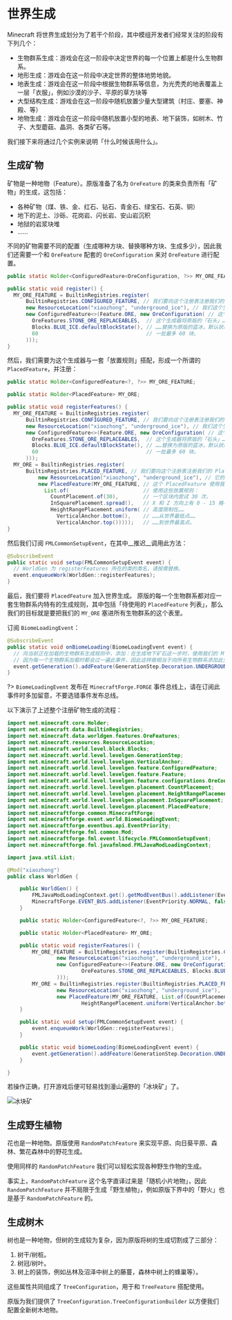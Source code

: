 # 世界生成

Minecraft 将世界生成划分为了若干个阶段，其中模组开发者们经常关注的阶段有下列几个：

  - 生物群系生成：游戏会在这一阶段中决定世界的每一个位置上都是什么生物群系。
  - 地形生成：游戏会在这一阶段中决定世界的整体地势地貌。
  - 地表生成：游戏会在这一阶段中根据生物群系等信息，为光秃秃的地表覆盖上一层「衣服」，例如沙漠的沙子、平原的草方块等
  - 大型结构生成：游戏会在这一阶段中随机放置少量大型建筑（村庄、要塞、神殿、等）
  - 地物生成：游戏会在这一阶段中随机放置小型的地表、地下装饰，如树木、竹子、大型蘑菇、晶洞、各类矿石等。

我们接下来将通过几个实例来说明「什么时候该用什么」。

## 生成矿物

矿物是一种地物（Feature）。原版准备了名为 `OreFeature` 的类来负责所有「矿物」的生成，这包括：

  - 各种矿物（煤、铁、金、红石、钻石、青金石、绿宝石、石英、铜）
  - 地下的泥土、沙砾、花岗岩、闪长岩、安山岩沉积
  - 地狱的岩浆块堆
  - ……

不同的矿物需要不同的配置（生成哪种方块、替换哪种方块、生成多少），因此我们还需要一个和 `OreFeature` 配套的 `OreConfiguration` 来对 `OreFeature` 进行配置。

```java
public static Holder<ConfiguredFeature<OreConfiguration, ?>> MY_ORE_FEATURE;

public static void register() {
  MY_ORE_FEATURE = BuiltinRegistries.register(
      BuiltinRegistries.CONFIGURED_FEATURE, // 我们要向这个注册表注册我们的生成器。
      new ResourceLocation("xiaozhong", "underground_ice"), // 我们这个生成器的名字是 xiaozhong:underground_ice。
      new ConfiguredFeature<>(Feature.ORE, new OreConfiguration( // 这个生成器基于 Feature.ORE，配置如下：
        OreFeatures.STONE_ORE_REPLACEABLES,  // 这个生成器将原版的「石头」……
        Blocks.BLUE_ICE.defaultBlockState(), // ……替换为原版的蓝冰，默认状态，
        60                                   // 一批最多 60 块。
      )));
}
```

然后，我们需要为这个生成器与一套「放置规则」搭配，形成一个所谓的 `PlacedFeature`，并注册：

```java
public static Holder<ConfiguredFeature<?, ?>> MY_ORE_FEATURE;

public static Holder<PlacedFeature> MY_ORE;

public static void registerFeatures() {
  MY_ORE_FEATURE = BuiltinRegistries.register(
      BuiltinRegistries.CONFIGURED_FEATURE, // 我们要向这个注册表注册我们的生成器。
      new ResourceLocation("xiaozhong", "underground_ice"), // 我们这个生成器的名字是 xiaozhong:underground_ice。
      new ConfiguredFeature<>(Feature.ORE, new OreConfiguration( // 这个生成器基于 Feature.ORE，配置如下：
        OreFeatures.STONE_ORE_REPLACEABLES,  // 这个生成器将原版的「石头」……
        Blocks.BLUE_ICE.defaultBlockState(), // ……替换为原版的蓝冰，默认状态，
        60                                   // 一批最多 60 块。
      )));
  MY_ORE = BuiltinRegistries.register(
      BuiltinRegistries.PLACED_FEATURE, // 我们要向这个注册表注册我们的 PlacedFeature。
          new ResourceLocation("xiaozhong", "underground_ice"), // 它的名字是 xiaozhong:underground_ice。
          new PlacedFeature(MY_ORE_FEATURE, // 这个 PlacedFeature 使用我们刚刚注册的 MY_ORE_FEATURE
            List.of(                        // 使用这些放置规则：
              CountPlacement.of(30),        // 一个区块内尝试 30 次，
              InSquarePlacement.spread(),   // X 和 Z 方向上有 0 - 15 格不等的随机漂移，
              HeightRangePlacement.uniform( // 高度限制在……
                VerticalAnchor.bottom(),    // ……从世界最低点……
                VerticalAnchor.top()))));   // ……到世界最高点。
}
```

然后我们订阅 `FMLCommonSetupEvent`，在其中__推迟__调用此方法：

```java
@SubscribeEvent
public static void setup(FMLCommonSetupEvent event) {
  // WorldGen 为 registerFeatures 所在的类的类名，请按需替换。
  event.enqueueWork(WorldGen::registerFeatures);
}
```

最后，我们要将 `PlacedFeature` 加入世界生成。
原版的每一个生物群系都对应一套生物群系内特有的生成规则，其中包括「待使用的 `PlacedFeature` 列表」，那么我们的目标就是要把我们的 `MY_ORE` 塞进所有生物群系的这个表里。

订阅 `BiomeLoadingEvent`：

```java
@SubscribeEvent
public static void onBiomeLoading(BiomeLoadingEvent event) {
  // 向当前正在加载的生物群系生成规则中，添加：在生成地下矿石这一步时，使用我们的 MY_ORE
  // 因为每一个生物群系加载时都会过一遍此事件，因此这样做相当于向所有生物群系添加此生成器。
  event.getGeneration().addFeature(GenerationStep.Decoration.UNDERGROUND_ORES, Features.MY_ORE);
}
```

?> `BiomeLoadingEvent` 发布在 `MinecraftForge.FORGE` 事件总线上，请在订阅此事件时多加留意，不要选错事件发布总线。

以下演示了上述整个注册矿物生成的流程：

```java
import net.minecraft.core.Holder;
import net.minecraft.data.BuiltinRegistries;
import net.minecraft.data.worldgen.features.OreFeatures;
import net.minecraft.resources.ResourceLocation;
import net.minecraft.world.level.block.Blocks;
import net.minecraft.world.level.levelgen.GenerationStep;
import net.minecraft.world.level.levelgen.VerticalAnchor;
import net.minecraft.world.level.levelgen.feature.ConfiguredFeature;
import net.minecraft.world.level.levelgen.feature.Feature;
import net.minecraft.world.level.levelgen.feature.configurations.OreConfiguration;
import net.minecraft.world.level.levelgen.placement.CountPlacement;
import net.minecraft.world.level.levelgen.placement.HeightRangePlacement;
import net.minecraft.world.level.levelgen.placement.InSquarePlacement;
import net.minecraft.world.level.levelgen.placement.PlacedFeature;
import net.minecraftforge.common.MinecraftForge;
import net.minecraftforge.event.world.BiomeLoadingEvent;
import net.minecraftforge.eventbus.api.EventPriority;
import net.minecraftforge.fml.common.Mod;
import net.minecraftforge.fml.event.lifecycle.FMLCommonSetupEvent;
import net.minecraftforge.fml.javafmlmod.FMLJavaModLoadingContext;

import java.util.List;

@Mod("xiaozhong")
public class WorldGen {

    public WorldGen() {
        FMLJavaModLoadingContext.get().getModEventBus().addListener(EventPriority.NORMAL, false, FMLCommonSetupEvent.class, WorldGen::setup);
        MinecraftForge.EVENT_BUS.addListener(EventPriority.NORMAL, false, BiomeLoadingEvent.class, WorldGen::biomeLoading);
    }

    public static Holder<ConfiguredFeature<?, ?>> MY_ORE_FEATURE;

    public static Holder<PlacedFeature> MY_ORE;

    public static void registerFeatures() {
        MY_ORE_FEATURE = BuiltinRegistries.register(BuiltinRegistries.CONFIGURED_FEATURE,
                new ResourceLocation("xiaozhong", "underground_ice"),
                new ConfiguredFeature<>(Feature.ORE, new OreConfiguration(
                        OreFeatures.STONE_ORE_REPLACEABLES, Blocks.BLUE_ICE.defaultBlockState(), 60
                )));
        MY_ORE = BuiltinRegistries.register(BuiltinRegistries.PLACED_FEATURE,
                new ResourceLocation("xiaozhong", "underground_ice"),
                new PlacedFeature(MY_ORE_FEATURE, List.of(CountPlacement.of(30), InSquarePlacement.spread(),
                        HeightRangePlacement.uniform(VerticalAnchor.bottom(), VerticalAnchor.top()))));
    }

    public static void setup(FMLCommonSetupEvent event) {
        event.enqueueWork(WorldGen::registerFeatures);
    }

    public static void biomeLoading(BiomeLoadingEvent event) {
        event.getGeneration().addFeature(GenerationStep.Decoration.UNDERGROUND_ORES, Features.newOres);
    }

}
```


若操作正确，打开游戏后便可轻易找到漫山遍野的「冰块矿」了。

![冰块矿](./ice-ore.png)

## 生成野生植物

花也是一种地物。原版使用 `RandomPatchFeature` 来实现平原、向日葵平原、森林、繁花森林中的野花生成。

使用同样的 `RandomPatchFeature` 我们可以轻松实现各种野生作物的生成。


事实上，`RandomPatchFeature` 这个名字直译过来是「随机小片地物」，因此 `RandomPatchFeature` 并不局限于生成「野生植物」，例如原版下界中的「野火」也是基于 `RandomPatchFeature` 的。

## 生成树木

树也是一种地物，但树的生成较为复杂，因为原版将树的生成切割成了三部分：

  1. 树干/树桩。
  2. 树冠/树叶。
  3. 树上的装饰，例如丛林及沼泽中树上的藤蔓，森林中树上的蜂巢等）。

这些属性共同组成了 `TreeConfiguration`，用于和 `TreeFeature` 搭配使用。

原版为我们提供了 `TreeConfiguration.TreeConfigurationBuilder` 以方便我们配置全新树木地物。